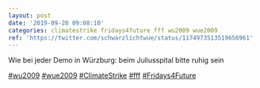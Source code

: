```yaml
---
layout: post
date: '2019-09-20 09:08:10'
categories: climatestrike fridays4future fff wu2009 wue2009
ref: 'https://twitter.com/schwarzlichtwue/status/1174973513519656961'
---
```

Wie bei jeder Demo in Würzburg: beim Juliusspital bitte ruhig sein



[#wu2009](/t/wu2009) [#wue2009](/t/wue2009) [#ClimateStrike](/t/climatestrike) [#fff](/t/fff) [#Fridays4Future](/t/fridays4future)